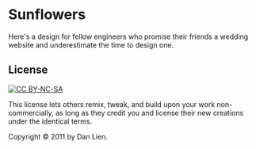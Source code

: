 # Sunflowers

Here's a design for fellow engineers who promise their friends a wedding website and underestimate the time to design one.  

## License

[![CC BY-NC-SA](http://i.creativecommons.org/l/by-nc-sa/3.0/88x31.png "Attribution-NonCommercial-ShareAlike")][1]

This license lets others remix, tweak, and build upon your work non-commercially, as long as they credit you and license their new creations under the identical terms.

Copyright &copy; 2011 by Dan Lien.

[1]: http://creativecommons.org/licenses/by-nc-sa/3.0

